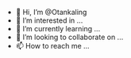 - 👋 Hi, I’m @Otankaling
- 👀 I’m interested in ...
- 🌱 I’m currently learning ...
- 💞️ I’m looking to collaborate on ...
- 📫 How to reach me ...

<!---
Otankaling/Otankaling is a ✨ special ✨ repository because its `README.md` (this file) appears on your GitHub profile.
You can click the Preview link to take a look at your changes.
--->

